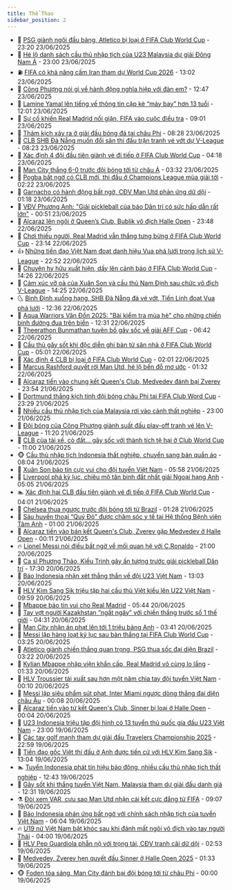```yaml
---
title: Thể Thao
sidebar_position: 2
---
```


<!-- dantri-the-thao:START -->
- 🎡 [PSG giành ngôi đầu bảng, Atletico bị loại ở FIFA Club World Cup](https://dantri.com.vn/the-thao/psg-gianh-ngoi-dau-bang-atletico-bi-loai-o-fifa-club-world-cup-20250624061301264.htm) - 23:20 23/06/2025
- 💯 [Hé lộ danh sách cầu thủ nhập tịch của U23 Malaysia dự giải Đông Nam Á](https://dantri.com.vn/the-thao/he-lo-danh-sach-cau-thu-nhap-tich-cua-u23-malaysia-du-giai-dong-nam-a-20250623185715907.htm) - 23:00 23/06/2025
- ⛽️ [FIFA có khả năng cấm Iran tham dự World Cup 2026](https://dantri.com.vn/the-thao/fifa-co-kha-nang-cam-iran-tham-du-world-cup-2026-20250623183908834.htm) - 13:02 23/06/2025
- 💃 [Công Phượng nói gì về hành động nghĩa hiệp với đàn em?](https://dantri.com.vn/the-thao/cong-phuong-noi-gi-ve-hanh-dong-nghia-hiep-voi-dan-em-20250623194708047.htm) - 12:47 23/06/2025
- 🌈 [Lamine Yamal lên tiếng về thông tin cặp kè “máy bay” hơn 13 tuổi](https://dantri.com.vn/the-thao/lamine-yamal-len-tieng-ve-thong-tin-cap-ke-may-bay-hon-13-tuoi-20250623190100793.htm) - 12:01 23/06/2025
- 🦅 [Sự cố khiến Real Madrid nổi giận, FIFA vào cuộc điều tra](https://dantri.com.vn/the-thao/su-co-khien-real-madrid-noi-gian-fifa-vao-cuoc-dieu-tra-20250623154943698.htm) - 09:01 23/06/2025
- 🌝 [Thảm kịch xảy ra ở giải đấu bóng đá tại châu Phi](https://dantri.com.vn/the-thao/tham-kich-xay-ra-o-giai-dau-bong-da-tai-chau-phi-20250623150138039.htm) - 08:28 23/06/2025
- 🚀 [CLB SHB Đà Nẵng muốn đổi sân thi đấu trận tranh vé vớt dự V-League](https://dantri.com.vn/the-thao/clb-shb-da-nang-muon-doi-san-thi-dau-tran-tranh-ve-vot-du-v-league-20250623132340279.htm) - 08:23 23/06/2025
- 🎉 [Xác định 4 đội đầu tiên giành vé đi tiếp ở FIFA Club World Cup](https://dantri.com.vn/the-thao/xac-dinh-4-doi-dau-tien-gianh-ve-di-tiep-o-fifa-club-world-cup-20250623111803218.htm) - 04:18 23/06/2025
- 📝 [Man City thắng 6-0 trước đội bóng tới từ châu Á](https://dantri.com.vn/the-thao/man-city-thang-6-0-truoc-doi-bong-toi-tu-chau-a-20250623103202056.htm) - 03:32 23/06/2025
- 🦄 [Pogba bất ngờ có CLB mới, thi đấu ở Champions League mùa giải tới](https://dantri.com.vn/the-thao/pogba-bat-ngo-co-clb-moi-thi-dau-o-champions-league-mua-giai-toi-20250623092225876.htm) - 02:22 23/06/2025
- 🎉 [Garnacho có hành động bất ngờ, CĐV Man Utd phản ứng dữ dội](https://dantri.com.vn/the-thao/garnacho-co-hanh-dong-bat-ngo-cdv-man-utd-phan-ung-du-doi-20250623075241861.htm) - 01:18 23/06/2025
- 💼 [VĐV Phương Anh: &quot;Giải pickleball của báo Dân trí có sức hấp dẫn rất lớn&quot;](https://dantri.com.vn/the-thao/vdv-phuong-anh-giai-pickleball-cua-bao-dan-tri-co-suc-hap-dan-rat-lon-20250622230114895.htm) - 00:51 23/06/2025
- 🤡 [Alcaraz lên ngôi ở Queen’s Club, Bublik vô địch Halle Open](https://dantri.com.vn/the-thao/alcaraz-len-ngoi-o-queens-club-bublik-vo-dich-halle-open-20250623064550726.htm) - 23:48 22/06/2025
- 🦆 [Chơi thiếu người, Real Madrid vẫn thắng tưng bừng ở FIFA Club World Cup](https://dantri.com.vn/the-thao/choi-thieu-nguoi-real-madrid-van-thang-tung-bung-o-fifa-club-world-cup-20250623061313086.htm) - 23:14 22/06/2025
- 👍 [Những tiền đạo Việt Nam đoạt danh hiệu Vua phá lưới trong lịch sử V-League](https://dantri.com.vn/the-thao/nhung-tien-dao-viet-nam-doat-danh-hieu-vua-pha-luoi-trong-lich-su-v-league-20250622225436068.htm) - 22:52 22/06/2025
- 💼 [Chuyện hy hữu xuất hiện, dấy lên cảnh báo ở FIFA Club World Cup](https://dantri.com.vn/the-thao/chuyen-hy-huu-xuat-hien-day-len-canh-bao-o-fifa-club-world-cup-20250622184002065.htm) - 14:26 22/06/2025
- 🦒 [Cảm xúc vỡ oà của Xuân Son và cầu thủ Nam Định sau chức vô địch V-League](https://dantri.com.vn/the-thao/cam-xuc-vo-oa-cua-xuan-son-va-cau-thu-nam-dinh-sau-chuc-vo-dich-v-league-20250622210816550.htm) - 14:25 22/06/2025
- 🌜 [Bình Định xuống hạng, SHB Đà Nẵng đá vé vớt, Tiến Linh đoạt Vua phá lưới](https://dantri.com.vn/the-thao/binh-dinh-xuong-hang-shb-da-nang-da-ve-vot-tien-linh-doat-vua-pha-luoi-20250622193001868.htm) - 12:36 22/06/2025
- 🦆 [Aqua Warriors Vân Đồn 2025: &quot;Bài kiểm tra mùa hè&quot; cho những chiến binh đường đua trên biển](https://dantri.com.vn/the-thao/aqua-warriors-van-don-2025-bai-kiem-tra-mua-he-cho-nhung-chien-binh-duong-dua-tren-bien-20250622190313764.htm) - 12:31 22/06/2025
- 💪 [Theerathon Bunmathan tuyên bố gây sốc về giải AFF Cup](https://dantri.com.vn/the-thao/theerathon-bunmathan-tuyen-bo-gay-soc-ve-giai-aff-cup-20250622134145812.htm) - 06:42 22/06/2025
- 🧠 [Cầu thủ gây sốt khi độc diễn ghi bàn từ sân nhà ở FIFA Club World Cup](https://dantri.com.vn/the-thao/cau-thu-gay-sot-khi-doc-dien-ghi-ban-tu-san-nha-o-fifa-club-world-cup-20250622114522483.htm) - 05:01 22/06/2025
- 🦄 [Xác định 4 CLB bị loại ở FIFA Club World Cup](https://dantri.com.vn/the-thao/xac-dinh-4-clb-bi-loai-o-fifa-club-world-cup-20250622084219150.htm) - 02:01 22/06/2025
- 🥸 [Marcus Rashford quyết rời Man Utd, hé lộ bến đỗ mơ ước](https://dantri.com.vn/the-thao/marcus-rashford-quyet-roi-man-utd-he-lo-ben-do-mo-uoc-20250622080234527.htm) - 01:32 22/06/2025
- 🤠 [Alcaraz tiến vào chung kết Queen&#39;s Club, Medvedev đánh bại Zverev](https://dantri.com.vn/the-thao/alcaraz-tien-vao-chung-ket-queens-club-medvedev-danh-bai-zverev-20250622065016737.htm) - 23:54 21/06/2025
- 👺 [Dortmund thắng kịch tính đội bóng châu Phi tại FIFA Club Word Cup](https://dantri.com.vn/the-thao/dortmund-thang-kich-tinh-doi-bong-chau-phi-tai-fifa-club-word-cup-20250622052914150.htm) - 23:29 21/06/2025
- 📝 [Nhiều cầu thủ nhập tịch của Malaysia rơi vào cảnh thất nghiệp](https://dantri.com.vn/the-thao/nhieu-cau-thu-nhap-tich-cua-malaysia-roi-vao-canh-that-nghiep-20250621192042834.htm) - 23:00 21/06/2025
- 🦆 [Đội bóng của Công Phượng giành suất đấu play-off tranh vé lên V-League](https://dantri.com.vn/the-thao/doi-bong-cua-cong-phuong-gianh-suat-dau-play-off-tranh-ve-len-v-league-20250621181710575.htm) - 11:20 21/06/2025
- 🥳 [CLB của tài xế, cò đất… gây sốc với thành tích tệ hại ở Club World Cup](https://dantri.com.vn/the-thao/clb-cua-tai-xe-co-dat-gay-soc-voi-thanh-tich-te-hai-o-club-world-cup-20250621175025038.htm) - 11:00 21/06/2025
- 🐵 [Cầu thủ nhập tịch Indonesia thất nghiệp, chuyển sang bán quần áo](https://dantri.com.vn/the-thao/cau-thu-nhap-tich-indonesia-that-nghiep-chuyen-sang-ban-quan-ao-20250621135620120.htm) - 08:04 21/06/2025
- 🤩 [Xuân Son báo tin cực vui cho đội tuyển Việt Nam](https://dantri.com.vn/the-thao/xuan-son-bao-tin-cuc-vui-cho-doi-tuyen-viet-nam-20250621125810666.htm) - 05:58 21/06/2025
- 🤠 [Liverpool phá kỷ lục, chiêu mộ tân binh đắt nhất giải Ngoại hạng Anh](https://dantri.com.vn/the-thao/liverpool-pha-ky-luc-chieu-mo-tan-binh-dat-nhat-giai-ngoai-hang-anh-20250621115304274.htm) - 05:05 21/06/2025
- 🏊 [Xác định hai CLB đầu tiên giành vé đi tiếp ở FIFA Club World Cup](https://dantri.com.vn/the-thao/xac-dinh-hai-clb-dau-tien-gianh-ve-di-tiep-o-fifa-club-world-cup-20250621104942058.htm) - 04:01 21/06/2025
- 🗽 [Chelsea thua ngược trước đội bóng tới từ Brazil](https://dantri.com.vn/the-thao/chelsea-thua-nguoc-truoc-doi-bong-toi-tu-brazil-20250621082611809.htm) - 01:28 21/06/2025
- 🚀 [Sáu huyền thoại “Quỷ Đỏ” được chăm sóc y tế tại Hệ thống Bệnh viện Tâm Anh](https://dantri.com.vn/the-thao/sau-huyen-thoai-quy-do-duoc-cham-soc-y-te-tai-he-thong-benh-vien-tam-anh-20250621074710155.htm) - 01:00 21/06/2025
- 🎉 [Alcaraz tiến vào bán kết Queen&#39;s Club, Zverev gặp Medvedev ở Halle Open](https://dantri.com.vn/the-thao/alcaraz-tien-vao-ban-ket-queens-club-zverev-gap-medvedev-o-halle-open-20250621071026331.htm) - 00:11 21/06/2025
- 🔥 [Lionel Messi nói điều bất ngờ về mối quan hệ với C.Ronaldo](https://dantri.com.vn/the-thao/lionel-messi-noi-dieu-bat-ngo-ve-moi-quan-he-voi-cronaldo-20250620195901149.htm) - 21:00 20/06/2025
- 🎉 [Ca sĩ Phương Thảo, Kiều Trinh gây ấn tượng trước giải pickleball Dân trí](https://dantri.com.vn/the-thao/ca-si-phuong-thao-kieu-trinh-gay-an-tuong-truoc-giai-pickleball-dan-tri-20250618231900917.htm) - 17:30 20/06/2025
- 🎡 [Báo Indonesia nhận xét thẳng thắn về đội U23 Việt Nam](https://dantri.com.vn/the-thao/bao-indonesia-nhan-xet-thang-than-ve-doi-u23-viet-nam-20250620191433288.htm) - 13:03 20/06/2025
- 🐻 [HLV Kim Sang Sik triệu tập hai cầu thủ Việt kiều lên U22 Việt Nam](https://dantri.com.vn/the-thao/hlv-kim-sang-sik-trieu-tap-hai-cau-thu-viet-kieu-len-u22-viet-nam-20250620165612162.htm) - 09:59 20/06/2025
- 🌊 [Mbappe báo tin vui cho  Real Madrid](https://dantri.com.vn/the-thao/mbappe-bao-tin-vui-cho-real-madrid-20250620124348090.htm) - 05:44 20/06/2025
- 💃 [Tay vợt người Kazakhstan “ngất ngây” với chiến thắng trước số 1 thế giới](https://dantri.com.vn/the-thao/tay-vot-nguoi-kazakhstan-ngat-ngay-voi-chien-thang-truoc-so-1-the-gioi-20250620113129172.htm) - 04:31 20/06/2025
- 🤔 [Man City nhận án phạt lên tới 1 triệu bảng Anh](https://dantri.com.vn/the-thao/man-city-nhan-an-phat-len-toi-1-trieu-bang-anh-20250620103612837.htm) - 03:41 20/06/2025
- 🤭 [Messi lập hàng loạt kỷ lục sau bàn thắng tại FIFA Club World Cup](https://dantri.com.vn/the-thao/messi-lap-hang-loat-ky-luc-sau-ban-thang-tai-fifa-club-world-cup-20250620092204045.htm) - 03:25 20/06/2025
- 👹 [Atletico giành chiến thắng quan trọng, PSG thua sốc đại diện Brazil](https://dantri.com.vn/the-thao/atletico-gianh-chien-thang-quan-trong-psg-thua-soc-dai-dien-brazil-20250620102000735.htm) - 03:22 20/06/2025
- 🗽 [Kylian Mbappe nhập viện khẩn cấp, Real Madrid vô cùng lo lắng](https://dantri.com.vn/the-thao/kylian-mbappe-nhap-vien-khan-cap-real-madrid-vo-cung-lo-lang-20250619233422127.htm) - 01:33 20/06/2025
- 🥳 [HLV Troussier tái xuất sau hơn một năm chia tay đội tuyển Việt Nam](https://dantri.com.vn/the-thao/hlv-troussier-tai-xuat-sau-hon-mot-nam-chia-tay-doi-tuyen-viet-nam-20250619231018144.htm) - 00:10 20/06/2025
- 💃 [Messi lập siêu phẩm sút phạt, Inter Miami ngược dòng thắng đại diện châu Âu](https://dantri.com.vn/the-thao/messi-lap-sieu-pham-sut-phat-inter-miami-nguoc-dong-thang-dai-dien-chau-au-20250620070832892.htm) - 00:08 20/06/2025
- 🧰 [Alcaraz tiến vào tứ kết Queen&#39;s Club, Sinner bị loại ở Halle Open](https://dantri.com.vn/the-thao/alcaraz-tien-vao-tu-ket-queens-club-sinner-bi-loai-o-halle-open-20250620070139486.htm) - 00:04 20/06/2025
- 💪 [U23 Indonesia triệu tập đội hình có 13 tuyển thủ quốc gia đấu U23 Việt Nam](https://dantri.com.vn/the-thao/u23-indonesia-trieu-tap-doi-hinh-co-13-tuyen-thu-quoc-gia-dau-u23-viet-nam-20250620021037617.htm) - 23:00 19/06/2025
- 🚀 [Các tay golf mạnh tham dự giải đấu Travelers Championship 2025](https://dantri.com.vn/the-thao/cac-tay-golf-manh-tham-du-giai-dau-travelers-championship-2025-20250620023159894.htm) - 22:59 19/06/2025
- 🤠 [Tiền đạo gốc Việt thi đấu ở Anh được tiến cử với HLV Kim Sang Sik](https://dantri.com.vn/the-thao/tien-dao-goc-viet-thi-dau-o-anh-duoc-tien-cu-voi-hlv-kim-sang-sik-20250619195144622.htm) - 13:04 19/06/2025
- 🏊 [Tuyển Indonesia phát tín hiệu báo động, nhiều cầu thủ nhập tịch thất nghiệp](https://dantri.com.vn/the-thao/tuyen-indonesia-phat-tin-hieu-bao-dong-nhieu-cau-thu-nhap-tich-that-nghiep-20250619181959494.htm) - 12:43 19/06/2025
- 🦄 [Gây sốt khi thắng tuyển Việt Nam, Malaysia tham dự giải đấu danh giá](https://dantri.com.vn/the-thao/gay-sot-khi-thang-tuyen-viet-nam-malaysia-tham-du-giai-dau-danh-gia-20250619191559299.htm) - 12:31 19/06/2025
- ⚗️ [Đòi xem VAR, cựu sao Man Utd nhận cái kết cực đắng từ FIFA](https://dantri.com.vn/the-thao/doi-xem-var-cuu-sao-man-utd-nhan-cai-ket-cuc-dang-tu-fifa-20250619160651906.htm) - 09:07 19/06/2025
- 🥷 [Báo Indonesia phản ứng bất ngờ với chính sách nhập tịch của tuyển Việt Nam](https://dantri.com.vn/the-thao/bao-indonesia-phan-ung-bat-ngo-voi-chinh-sach-nhap-tich-cua-tuyen-viet-nam-20250619130428628.htm) - 06:04 19/06/2025
- 🔥 [U19 nữ Việt Nam bật khóc sau khi đánh mất ngôi vô địch vào tay người Thái](https://dantri.com.vn/the-thao/u19-nu-viet-nam-bat-khoc-sau-khi-danh-mat-ngoi-vo-dich-vao-tay-nguoi-thai-20250618234931166.htm) - 04:00 19/06/2025
- 🦅 [HLV Pep Guardiola phẫn nộ với trọng tài, CĐV tranh cãi dữ dội](https://dantri.com.vn/the-thao/hlv-pep-guardiola-phan-no-voi-trong-tai-cdv-tranh-cai-du-doi-20250619095246733.htm) - 02:53 19/06/2025
- 🌝 [Medvedev, Zverev hẹn quyết đấu Sinner ở Halle Open 2025](https://dantri.com.vn/the-thao/medvedev-zverev-hen-quyet-dau-sinner-o-halle-open-2025-20250619083208590.htm) - 01:33 19/06/2025
- 🐵 [Foden tỏa sáng, Man City đánh bại đội bóng tới từ châu Phi](https://dantri.com.vn/the-thao/foden-toa-sang-man-city-danh-bai-doi-bong-toi-tu-chau-phi-20250619070004826.htm) - 00:00 19/06/2025<!-- dantri-the-thao:END -->
